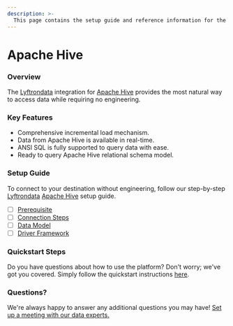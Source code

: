 ```yaml
---
description: >-
  This page contains the setup guide and reference information for the Apache Hive source connector.
---
```


# Apache Hive

### Overview

The [Lyftrondata](https://www.lyftrondata.com/) integration for [Apache Hive](None) provides the most natural way to access data while requiring no engineering.

### Key Features

* Comprehensive incremental load mechanism.
* Data from Apache Hive is available in real-time.&#x20;
* ANSI SQL is fully supported to query data with ease.
* Ready to query Apache Hive relational schema model.

### Setup Guide

To connect to your destination without engineering, follow our step-by-step [Lyftrondata](https://www.lyftrondata.com/)  [Apache Hive](None) setup guide.

* [ ] [Prerequisite](prerequisite.md)
* [ ] [Connection Steps](connection-steps.md)
* [ ] [Data Model](data-model/erd.md)
* [ ] [Driver Framework](driver-framework/)

### Quickstart Steps

Do you have questions about how to use the platform? Don't worry; we've got you covered. Simply follow the quickstart instructions [here](../README.md).

### Questions? <a href="#questions" id="questions"></a>

We're always happy to answer any additional questions you may have! [Set up a meeting with our data experts.](https://www.lyftrondata.com/book-a-meeting/)

